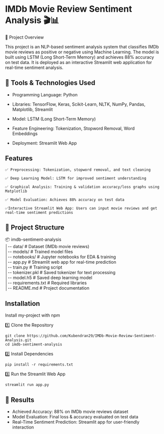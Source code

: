 
# IMDb Movie Review Sentiment Analysis 🎬📊

📌 Project Overview

This project is an NLP-based sentiment analysis system that classifies IMDb movie reviews as positive or negative using Machine Learning. The model is built using LSTM (Long Short-Term Memory) and achieves 88% accuracy on test data. It is deployed as an interactive Streamlit web application for real-time sentiment analysis.


## 🚀 Tools & Technologies Used

*	Programming Language: Python

*	Libraries: TensorFlow, Keras, Scikit-Learn, NLTK, NumPy, Pandas, Matplotlib, Streamlit

*	Model: LSTM (Long Short-Term Memory)

*	Feature Engineering: Tokenization, Stopword Removal, Word Embeddings

*	Deployment: Streamlit Web App

## Features

    ✅ Preprocessing: Tokenization, stopword removal, and text cleaning
    
    ✅ Deep Learning Model: LSTM for improved sentiment understanding
    
    ✅ Graphical Analysis: Training & validation accuracy/loss graphs using Matplotlib

    ✅ Model Evaluation: Achieves 88% accuracy on test data

    ✅Interactive Streamlit Web App: Users can input movie reviews and get real-time sentiment predictions


## 📂 Project Structure 

📦 imdb-sentiment-analysis  
│-- data/               # Dataset (IMDb movie reviews)  
│-- models/             # Trained model files  
│-- notebooks/          # Jupyter notebooks for EDA & training  
│-- app.py              # Streamlit web app for real-time prediction  
│-- train.py            # Training script  
│-- tokenizer.pkl       # Saved tokenizer for text processing  
│-- model.h5            # Saved deep learning model  
│-- requirements.txt    # Required libraries  
│-- README.md           # Project documentation  

## Installation

Install my-project with npm

1️⃣ Clone the Repository
```
git clone https://github.com/Kubendran29/IMDb-Movie-Review-Sentiment-Analysis.git
cd imdb-sentiment-analysis

```
2️⃣ Install Dependencies
```
pip install -r requirements.txt

```
3️⃣ Run the Streamlit Web App

```
streamlit run app.py

```
## 🎯 Results

* Achieved Accuracy: 88% on IMDb movie reviews dataset
* Model Evaluation: Final loss & accuracy evaluated on test data
* Real-Time Sentiment Prediction: Streamlit app for user-friendly interaction

